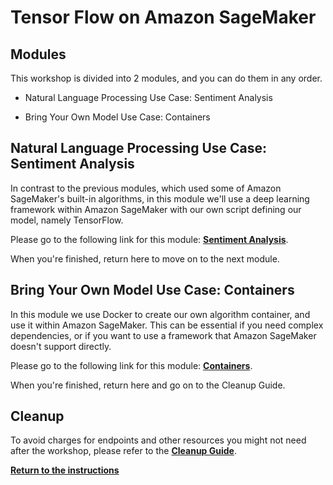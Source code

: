 # Tensor Flow on Amazon SageMaker

## Modules

This workshop is divided into 2 modules, and you can do them in any order.

- Natural Language Processing Use Case:  Sentiment Analysis

- Bring Your Own Model Use Case:  Containers

## Natural Language Processing Use Case:  Sentiment Analysis

In contrast to the previous modules, which used some of Amazon SageMaker's built-in algorithms, in this module we'll use a deep learning framework within Amazon SageMaker with our own script defining our model, namely TensorFlow.

Please go to the following link for this module:  [**Sentiment Analysis**](../modules/Sentiment_Analysis.md).  

When you're finished, return here to move on to the next module.  

## Bring Your Own Model Use Case:  Containers

In this module we use Docker to create our own algorithm container, and use it within Amazon SageMaker. This can be essential if you need complex dependencies, or if you want to use a framework that Amazon SageMaker doesn't support directly.

Please go to the following link for this module:  [**Containers**](../modules/Containers.md). 

When you're finished, return here and go on to the Cleanup Guide.  

## Cleanup

To avoid charges for endpoints and other resources you might not need after the workshop, please refer to the [**Cleanup Guide**](../CleanupGuide).

[**Return to the instructions**](../README.md)
